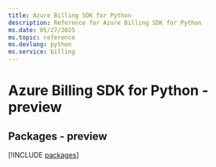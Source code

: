 ```yaml
---
title: Azure Billing SDK for Python
description: Reference for Azure Billing SDK for Python
ms.date: 05/27/2025
ms.topic: reference
ms.devlang: python
ms.service: billing
---
```

# Azure Billing SDK for Python - preview
## Packages - preview
[!INCLUDE [packages](billing-index.md)]